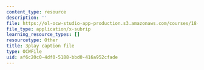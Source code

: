 ```yaml
---
content_type: resource
description: ''
file: https://ol-ocw-studio-app-production.s3.amazonaws.com/courses/18-01sc-single-variable-calculus-fall-2010/af6c20c04df05188bbd0416a952cfade_hjZhPczMkL4.vtt
file_type: application/x-subrip
learning_resource_types: []
resourcetype: Other
title: 3play caption file
type: OCWFile
uid: af6c20c0-4df0-5188-bbd0-416a952cfade
---
```

